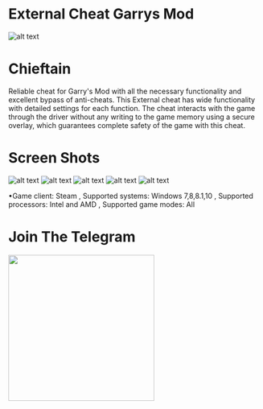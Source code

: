 # **External Cheat Garrys Mod**

![alt text](https://nztcdn.com/files/1102f479-ab15-4b6a-ab51-24d38423ac80.webp)

# **Chieftain**

Reliable cheat for Garry's Mod with all the necessary functionality and excellent bypass of anti-cheats.
This External cheat has wide functionality with detailed settings for each function.
The cheat interacts with the game through the driver without any writing to the game memory using a secure overlay, which guarantees complete safety of the game with this cheat.

# **Screen Shots**

![alt text](https://nztcdn.com/files/49173d1c-3d41-4881-8276-4660d59e3b70.webp)
![alt text](https://nztcdn.com/files/a458f42d-9cf9-4aeb-9172-9f44d1f9f4d7.webp)
![alt text](https://nztcdn.com/files/603ba5e0-3cec-43b2-abec-fe0359336dc2.webp)
![alt text](https://nztcdn.com/files/fddedc50-9c96-46a9-8e9b-5fc203ab26a9.webp)
![alt text](https://nztcdn.com/files/11a7dc94-3021-4e76-bba4-41d8febf80b0.webp)

•Game client:
Steam ,
Supported systems:
Windows 7,8,8.1,10 ,
Supported processors:
Intel and AMD ,
Supported game modes:
All

# Join The Telegram

<a href="[https://t.me/We_Win_More]">
  <img src="https://img.shields.io/badge/Telegram-Join%20Telegram%20Group-blue.svg?logo=telegram" width="290">
</a>
